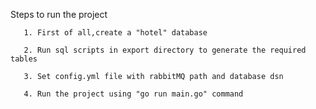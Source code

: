 Steps to run the project

       1. First of all,create a "hotel" database

       2. Run sql scripts in export directory to generate the required tables 

       3. Set config.yml file with rabbitMQ path and database dsn

       4. Run the project using "go run main.go" command
